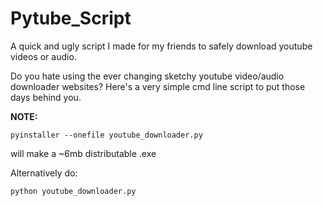 # Pytube_Script
A quick and ugly script I made for my friends to safely download youtube videos or audio.

Do you hate using the ever changing sketchy youtube video/audio downloader websites? Here's a very simple cmd line script to put those days behind you.

**NOTE:**
```
pyinstaller --onefile youtube_downloader.py
``` 
will make a ~6mb distributable .exe

Alternatively do:
```
python youtube_downloader.py
```
